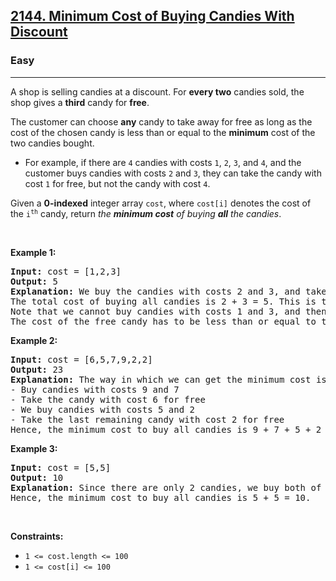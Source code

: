 <h2><a href="https://leetcode.com/problems/minimum-cost-of-buying-candies-with-discount/">2144. Minimum Cost of Buying Candies With Discount</a></h2><h3>Easy</h3><hr><div style="user-select: auto;"><p style="user-select: auto;">A shop is selling candies at a discount. For <strong style="user-select: auto;">every two</strong> candies sold, the shop gives a <strong style="user-select: auto;">third</strong> candy for <strong style="user-select: auto;">free</strong>.</p>

<p style="user-select: auto;">The customer can choose <strong style="user-select: auto;">any</strong> candy to take away for free as long as the cost of the chosen candy is less than or equal to the <strong style="user-select: auto;">minimum</strong> cost of the two candies bought.</p>

<ul style="user-select: auto;">
	<li style="user-select: auto;">For example, if there are <code style="user-select: auto;">4</code> candies with costs <code style="user-select: auto;">1</code>, <code style="user-select: auto;">2</code>, <code style="user-select: auto;">3</code>, and <code style="user-select: auto;">4</code>, and the customer buys candies with costs <code style="user-select: auto;">2</code> and <code style="user-select: auto;">3</code>, they&nbsp;can take the candy with cost <code style="user-select: auto;">1</code> for free, but not the candy with cost <code style="user-select: auto;">4</code>.</li>
</ul>

<p style="user-select: auto;">Given a <strong style="user-select: auto;">0-indexed</strong> integer array <code style="user-select: auto;">cost</code>, where <code style="user-select: auto;">cost[i]</code> denotes the cost of the <code style="user-select: auto;">i<sup style="user-select: auto;">th</sup></code> candy, return <em style="user-select: auto;">the <strong style="user-select: auto;">minimum cost</strong> of buying <strong style="user-select: auto;">all</strong> the candies</em>.</p>

<p style="user-select: auto;">&nbsp;</p>
<p style="user-select: auto;"><strong style="user-select: auto;">Example 1:</strong></p>

<pre style="user-select: auto;"><strong style="user-select: auto;">Input:</strong> cost = [1,2,3]
<strong style="user-select: auto;">Output:</strong> 5
<strong style="user-select: auto;">Explanation:</strong> We buy the candies with costs 2 and 3, and take the candy with cost 1 for free.
The total cost of buying all candies is 2 + 3 = 5. This is the <strong style="user-select: auto;">only</strong> way we can buy the candies.
Note that we cannot buy candies with costs 1 and 3, and then take the candy with cost 2 for free.
The cost of the free candy has to be less than or equal to the minimum cost of the purchased candies.
</pre>

<p style="user-select: auto;"><strong style="user-select: auto;">Example 2:</strong></p>

<pre style="user-select: auto;"><strong style="user-select: auto;">Input:</strong> cost = [6,5,7,9,2,2]
<strong style="user-select: auto;">Output:</strong> 23
<strong style="user-select: auto;">Explanation:</strong> The way in which we can get the minimum cost is described below:
- Buy candies with costs 9 and 7
- Take the candy with cost 6 for free
- We buy candies with costs 5 and 2
- Take the last remaining candy with cost 2 for free
Hence, the minimum cost to buy all candies is 9 + 7 + 5 + 2 = 23.
</pre>

<p style="user-select: auto;"><strong style="user-select: auto;">Example 3:</strong></p>

<pre style="user-select: auto;"><strong style="user-select: auto;">Input:</strong> cost = [5,5]
<strong style="user-select: auto;">Output:</strong> 10
<strong style="user-select: auto;">Explanation:</strong> Since there are only 2 candies, we buy both of them. There is not a third candy we can take for free.
Hence, the minimum cost to buy all candies is 5 + 5 = 10.
</pre>

<p style="user-select: auto;">&nbsp;</p>
<p style="user-select: auto;"><strong style="user-select: auto;">Constraints:</strong></p>

<ul style="user-select: auto;">
	<li style="user-select: auto;"><code style="user-select: auto;">1 &lt;= cost.length &lt;= 100</code></li>
	<li style="user-select: auto;"><code style="user-select: auto;">1 &lt;= cost[i] &lt;= 100</code></li>
</ul>
</div>